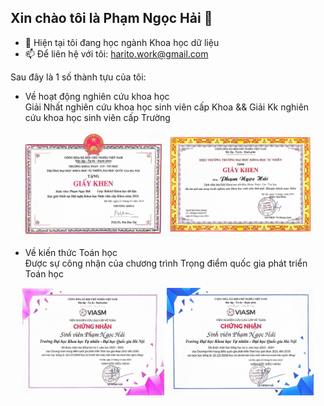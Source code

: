 ## Xin chào tôi là Phạm Ngọc Hải 👋

- 🌱 Hiện tại tôi đang học ngành Khoa học dữ liệu 
- 📫 Để liên hệ với tôi: harito.work@gmail.com

Sau đây là 1 số thành tựu của tôi:
- Về hoạt động nghiên cứu khoa học  
    Giải Nhất nghiên cứu khoa học sinh viên cấp Khoa && Giải Kk nghiên cứu khoa học sinh viên cấp Trường
<p align="center">
    <img src="img/NCKH_cap_khoa_2024.jpg" alt="NCKH cấp Khoa" width="45%">
    <img src="img/NCKH_cap_truong_2024.jpg" alt="NCKH cấp Trường" width="46.5%">
</p>
  
- Về kiến thức Toán học  
    Được sự công nhận của chương trình Trọng điểm quốc gia phát triển Toán học
<p align="center">
    <img src="img/HB_trong_diem_toan_hoc_qg_ky_I_2023.jpg" alt="HB Trong Diem Toan Hoc Ky I 2023" width="45%">
    <img src="img/HB_trong_diem_toan_hoc_qg_ky_II_2024.jpg" alt="HB Trong Diem Toan Hoc Ky II 2024" width="46.5%">
</p>
